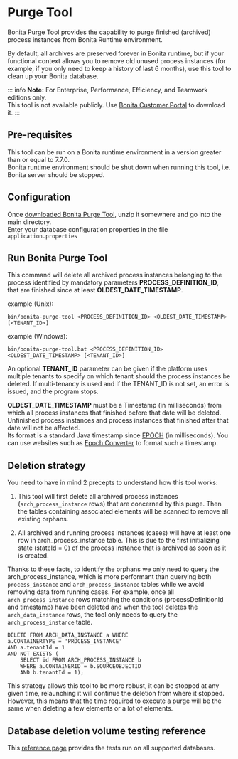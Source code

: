 # Purge Tool

Bonita Purge Tool provides the capability to purge finished (archived) process instances from Bonita Runtime environment.

By default, all archives are preserved forever in Bonita runtime, but if your functional context allows you to remove old unused process instances
(for example, if you only need to keep a history of last 6 months), use this tool to clean up your Bonita database.

::: info
**Note:** For Enterprise, Performance, Efficiency, and Teamwork editions only.  
This tool is not available publicly. Use [Bonita Customer Portal](https://customer.bonitasoft.com/download/request) to download it.
:::

## Pre-requisites

This tool can be run on a Bonita runtime environment in a version greater than or equal to 7.7.0.  
Bonita runtime environment should be shut down when running this tool, i.e. Bonita server should be stopped.


## Configuration

Once [downloaded Bonita Purge Tool](https://customer.bonitasoft.com/download/request), unzip it somewhere and go into the main directory.  
Enter your database configuration properties in the file `application.properties`


## Run Bonita Purge Tool

This command will delete all archived process instances belonging to the process identified by mandatory parameters **PROCESS_DEFINITION_ID**,
that are finished since at least **OLDEST_DATE_TIMESTAMP**.


example (Unix):

```shell
bin/bonita-purge-tool <PROCESS_DEFINITION_ID> <OLDEST_DATE_TIMESTAMP> [<TENANT_ID>]
```

example (Windows):

```shell
bin/bonita-purge-tool.bat <PROCESS_DEFINITION_ID> <OLDEST_DATE_TIMESTAMP> [<TENANT_ID>]
```

An optional **TENANT_ID** parameter can be given if the platform uses multiple tenants to specify on which tenant should the process instances be deleted.
If multi-tenancy is used and if the TENANT_ID is not set, an error is issued, and the program stops.

**OLDEST_DATE_TIMESTAMP** must be a Timestamp (in milliseconds) from which all process instances that finished before that date will be deleted.  
Unfinished process instances and process instances that finished after that date will not be affected.  
Its format is a standard Java timestamp since [EPOCH](https://docs.oracle.com/en/java/javase/11/docs/api/java.base/java/time/Instant.html#EPOCH) (in milliseconds).
You can use websites such as [Epoch Converter](https://www.epochconverter.com/) to format such a timestamp.


## Deletion strategy

You need to have in mind 2 precepts to understand how this tool works:

1) This tool will first delete all archived process instances (`arch_process_instance` rows) that are concerned by this purge.
   Then the tables containing associated elements will be scanned to remove all existing orphans.

2) All archived and running process instances (cases) will have at least one row in arch_process_instance table.
   This is due to the first initializing state (stateId = 0) of the process instance that is archived as soon as it is created.

Thanks to these facts, to identify the orphans we only need to query the arch_process_instance, which is more performant than querying
both `process_instance` and `arch_process_instance` tables while we avoid removing data from running cases.
For example, once all `arch_process_instance` rows matching the conditions (processDefinitionId and timestamp) have been deleted
and when the tool deletes the `arch_data_instance` rows, the tool only needs to query the `arch_process_instance` table.

    DELETE FROM ARCH_DATA_INSTANCE a WHERE
    a.CONTAINERTYPE = 'PROCESS_INSTANCE'
    AND a.tenantId = 1
    AND NOT EXISTS (
        SELECT id FROM ARCH_PROCESS_INSTANCE b
        WHERE a.CONTAINERID = b.SOURCEOBJECTID
        AND b.tenantId = 1);

This strategy allows this tool to be more robust, it can be stopped at any given time, relaunching it will continue the deletion from where it stopped.
However, this means that the time required to execute a purge will be the same when deleting a few elements or a lot of elements.


## Database deletion volume testing reference

This [reference page](purge-tool-deletion-volume-testing.md) provides the tests run on all supported databases.
